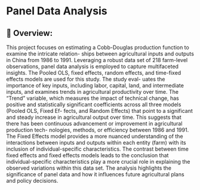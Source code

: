 # **Panel Data Analysis**
## 📖 Overview:
This project focuses on estimating a Cobb-Douglas production function to examine the intricate relation-
ships between agricultural inputs and outputs in China from 1986 to 1991. Leveraging a robust data set of
218 farm-level observations, panel data analysis is employed to capture multifaceted insights. The Pooled
OLS, fixed effects, random effects, and time-fixed effects models are used for this study. The study eval-
uates the importance of key inputs, including labor, capital, land, and intermediate inputs, and examines
trends in agricultural productivity over time. The “Trend” variable, which measures the impact of technical
change, has positive and statistically significant coefficients across all three models (Pooled OLS, Fixed Ef-
fects, and Random Effects) that point to a significant and steady increase in agricultural output over time.
This suggests that there has been continuous advancement or improvement in agricultural production tech-
nologies, methods, or efficiency between 1986 and 1991. The Fixed Effects model provides a more nuanced
understanding of the interactions between inputs and outputs within each entity (farm) with its inclusion
of individual-specific characteristics. The contrast between time fixed effects and fixed effects models leads
to the conclusion that individual-specific characteristics play a more crucial role in explaining the observed
variations within this data set. The analysis highlights the significance of panel data and how it influences
future agricultural plans and policy decisions.
